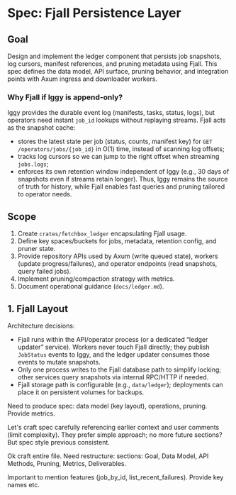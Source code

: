 # Spec: Fjall Persistence Layer

## Goal
Design and implement the ledger component that persists job snapshots, log cursors, manifest references, and pruning metadata using Fjall. This spec defines the data model, API surface, pruning behavior, and integration points with Axum ingress and downloader workers.

### Why Fjall if Iggy is append-only?
Iggy provides the durable event log (manifests, tasks, status, logs), but operators need instant `job_id` lookups without replaying streams. Fjall acts as the snapshot cache:
- stores the latest state per job (status, counts, manifest key) for `GET /operators/jobs/{job_id}` in O(1) time, instead of scanning log offsets;
- tracks log cursors so we can jump to the right offset when streaming `jobs.logs`;
- enforces its own retention window independent of Iggy (e.g., 30 days of snapshots even if streams retain longer).
Thus, Iggy remains the source of truth for history, while Fjall enables fast queries and pruning tailored to operator needs.

## Scope
1. Create `crates/fetchbox_ledger` encapsulating Fjall usage.
2. Define key spaces/buckets for jobs, metadata, retention config, and pruner state.
3. Provide repository APIs used by Axum (write queued state), workers (update progress/failures), and operator endpoints (read snapshots, query failed jobs).
4. Implement pruning/compaction strategy with metrics.
5. Document operational guidance (`docs/ledger.md`).

## 1. Fjall Layout

Architecture decisions:
- Fjall runs within the API/operator process (or a dedicated “ledger updater” service). Workers never touch Fjall directly; they publish `JobStatus` events to Iggy, and the ledger updater consumes those events to mutate snapshots.
- Only one process writes to the Fjall database path to simplify locking; other services query snapshots via internal RPC/HTTP if needed.
- Fjall storage path is configurable (e.g., `data/ledger`); deployments can place it on persistent volumes for backups.

Need to produce spec: data model (key layout), operations, pruning. Provide metrics.

Let's craft spec carefully referencing earlier context and user comments (limit complexity). They prefer simple approach; no more future sections? But spec style previous consistent.

Ok craft entire file. Need restructure: sections: Goal, Data Model, API Methods, Pruning, Metrics, Deliverables.

Important to mention features (job_by_id, list_recent_failures). Provide key names etc.
